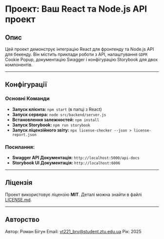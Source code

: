 # Проект: Ваш React та Node.js API проект

## Опис
Цей проект демонструє інтеграцію React для фронтенду та Node.js API для бекенду. Він містить приклади роботи з API, налаштування `GDPR` Cookie Popup, документацію Swagger і конфігурацію Storybook для двох компонентів.

---

## Конфігурації

### Основні Команди
- **Запуск клієнта:** `npm start` (в папці з React)
- **Запуск сервера:** `node src/backend/server.js`
- **Встановлення залежностей:** `npm install`
- **Запуск Storybook:** `npm run storybook`
- **Запуск ліцензійного звіту:** `npx license-checker --json > license-report.json`

### Посилання:
- **Swagger API Документація:** `http://localhost:5000/api-docs`
- **Storybook UI Документація:** `http://localhost:6006`

---

## Ліцензія
Проект використовує ліцензію **MIT**. Деталі можна знайти в файлі [LICENSE.md](./LICENSE.md).

---

## Авторство
Автор: Роман Бігун 
Email: vt221_brv@student.ztu.edu.ua 
Рік: 2025